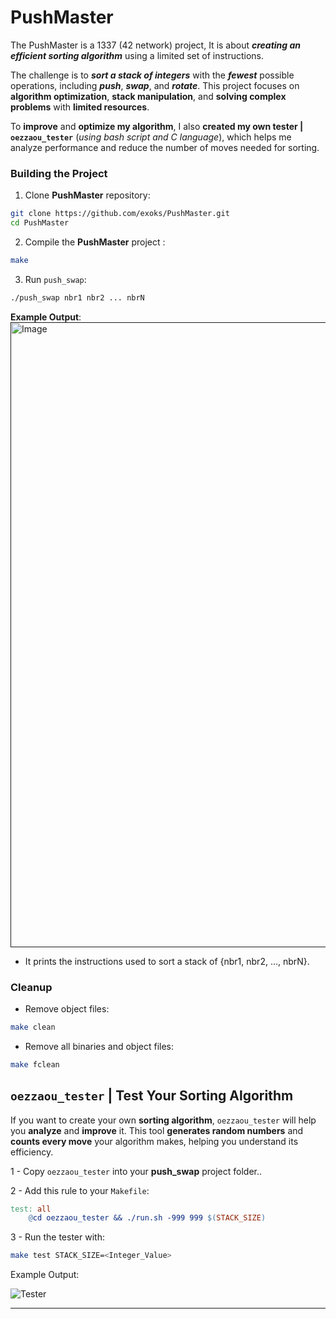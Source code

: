 # PushMaster #

The PushMaster is a 1337 (42 network) project, It is about ***creating an efficient sorting algorithm*** using a limited set of instructions.

The challenge is to ***sort a stack of integers*** with the ***fewest*** possible operations, including ***push***, ***swap***, and ***rotate***. This project focuses on **algorithm optimization**, **stack manipulation**, and **solving complex problems** with **limited resources**.

To **improve** and **optimize my algorithm**, I also **created my own tester | `oezzaou_tester`** (*using bash script and C language*), which helps me analyze performance and reduce the number of moves needed for sorting.

### Building the Project ###
1. Clone **PushMaster** repository: 
```bash
git clone https://github.com/exoks/PushMaster.git
cd PushMaster
```

2. Compile the **PushMaster** project :
```bash
make
```
3. Run `push_swap`:
``` bash
./push_swap nbr1 nbr2 ... nbrN
```

**Example Output**:
[<img width="1000" alt="Image" src="https://github.com/user-attachments/assets/364d2474-6e2c-4de1-b35d-38fff4d2faa7"/> ]()

- It prints the instructions used to sort a stack of {nbr1, nbr2, …, nbrN}.

### **Cleanup** ###
* Remove object files:
```sh
make clean
```

* Remove all binaries and object files:
```sh
make fclean
```

## `oezzaou_tester` | Test Your Sorting Algorithm ##
If you want to create your own **sorting algorithm**, `oezzaou_tester` will help you **analyze** and **improve** it. This tool **generates random numbers** and **counts every move** your algorithm makes, helping you understand its efficiency.

1 - Copy `oezzaou_tester` into your **push_swap** project folder.. 

2 - Add this rule to your `Makefile`:
```Makefile
test: all 
	@cd oezzaou_tester && ./run.sh -999 999 $(STACK_SIZE) 
```
3 - Run the tester with:
```bash
make test STACK_SIZE=<Integer_Value>
```
Example Output:

![Tester](https://github.com/user-attachments/assets/dc8cd64d-32ba-41ec-bbe0-79b0a5d97ab1)

---
